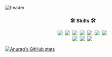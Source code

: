 ![header](https://capsule-render.vercel.app/api?type=waving&color=auto&height=200&section=header&text=Intro&fontSize=60)

<h3 align="center">🛠 Skills 🛠</h3> 

<p align="center">
  <img src="https://img.shields.io/badge/react-61DAFB?style=flat-square&logo=react&logoColor=white"/></a>&nbsp     
  <img src="https://img.shields.io/badge/Javascript-ffb13b?style=flat-square&logo=javascript&logoColor=white"/></a>&nbsp 
  <img src="https://img.shields.io/badge/css-1572B6?style=flat-square&logo=css3&logoColor=white"/></a>&nbsp 
  <img src="https://img.shields.io/badge/html-E34F26?style=flat-square&logo=HTML5&logoColor=white"/></a>&nbsp 
  <img src="https://img.shields.io/badge/Java-007396?style=flat-square&logo=Java&logoColor=white"/></a>&nbsp
  <img src="https://img.shields.io/badge/Python-3766AB?style=flat-square&logo=Python&logoColor=white"/></a>&nbsp 
  <img src="https://img.shields.io/badge/Kotlin-0095D5?style=flat-square&logo=Kotlin&logoColor=white"/></a>&nbsp 
  <br>
  <img src="https://img.shields.io/badge/SpringBoot-6DB33F?style=flat-square&logo=Spring&logoColor=white"/></a>&nbsp 
  <img src="https://img.shields.io/badge/Mysql-E6B91E?style=flat-square&logo=MySql&logoColor=white"/></a>&nbsp 
  <img src="https://img.shields.io/badge/Postgresql-336791?style=flat-square&logo=Postgresql&logoColor=white"/></a>&nbsp 
</p>

[![Anurag's GitHub stats](https://github-readme-stats.vercel.app/api?username=hazzzi)](#)
